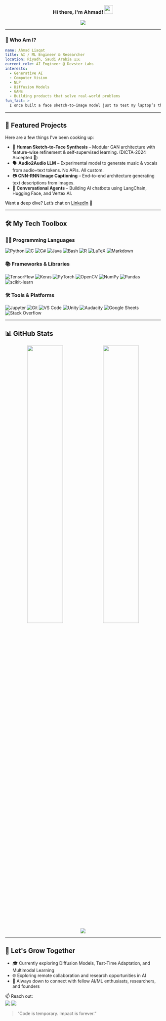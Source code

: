 <h3 align="center">
  Hi there, I'm Ahmad!
  <img src="https://media.giphy.com/media/hvRJCLFzcasrR4ia7z/giphy.gif" width="28">
</h3>

<p align="center">
  <a href="https://github.com/DenverCoder1/readme-typing-svg">
    <img src="https://readme-typing-svg.herokuapp.com/?lines=AI%20%2F%20ML%20Engineer%20|%20Deep%20Learning%20Specialist%20🧠;Natural%20Language%20Processing%20%26%20Computer%20Vision%20Expert%20👁️🗣️;Building%20Future-Ready%20Tech%20Products%20🚀;Open%20Source%20Contributor%20%7C%20Tech%20Explorer%20🌐;Always%20learning%20new%20things!%20📚&center=true&width=700&height=45&color=58a6ff&vCenter=true&size=22">
  </a>
</p>

---

### 🧠 Who Am I?
```yaml
name: Ahmad Liaqat
title: AI / ML Engineer & Researcher
location: Riyadh, Saudi Arabia 🇸🇦
current_role: AI Engineer @ Devster Labs
interests:
  - Generative AI
  - Computer Vision
  - NLP
  - Diffusion Models
  - GANs
  - Building products that solve real-world problems
fun_fact: >
  I once built a face sketch-to-image model just to test my laptop’s thermal limits 🔥
```

---

## 🚀 Featured Projects
Here are a few things I've been cooking up:

- 🧬 **Human Sketch-to-Face Synthesis** – Modular GAN architecture with feature-wise refinement & self-supervised learning. (DICTA-2024 Accepted 🎉)
- 🗣️ **Audio2Audio LLM** – Experimental model to generate music & vocals from audio+text tokens. No APIs. All custom.
- 📷 **CNN-RNN Image Captioning** – End-to-end architecture generating text descriptions from images.
- 🤖 **Conversational Agents** – Building AI chatbots using LangChain, Hugging Face, and Vertex AI.

Want a deep dive? Let’s chat on [LinkedIn](https://www.linkedin.com/in/ahmad786-writes/) 💬

---

## 🛠️ My Tech Toolbox

### 👨‍💻 Programming Languages
<p>
  <img alt="Python" src="https://img.shields.io/badge/Python-14354C.svg?logo=python&logoColor=white">
  <img alt="C" src="https://img.shields.io/badge/C-A8B9CC.svg?logo=c&logoColor=white">
  <img alt="C#" src="https://img.shields.io/badge/C%23-239120.svg?logo=c-sharp&logoColor=white">
  <img alt="Java" src="https://img.shields.io/badge/Java-007396.svg?logo=java&logoColor=white">
  <img alt="Bash" src="https://img.shields.io/badge/Bash-121011.svg?logo=gnu-bash&logoColor=white">
  <img alt="R" src="https://img.shields.io/badge/R-276DC3.svg?logo=r&logoColor=white">
  <img alt="LaTeX" src="https://img.shields.io/badge/LaTeX-008080.svg?logo=LaTeX&logoColor=white">
  <img alt="Markdown" src="https://img.shields.io/badge/Markdown-000000.svg?logo=markdown&logoColor=white">
</p>

### 📚 Frameworks & Libraries
<p>
  <img alt="TensorFlow" src="https://img.shields.io/badge/TensorFlow-FF6F00.svg?logo=TensorFlow&logoColor=white">
  <img alt="Keras" src="https://img.shields.io/badge/Keras-D00000.svg?logo=Keras&logoColor=white">
  <img alt="PyTorch" src="https://img.shields.io/badge/PyTorch-EE4C2C.svg?logo=pytorch&logoColor=white">
  <img alt="OpenCV" src="https://img.shields.io/badge/OpenCV-5C3EE8.svg?logo=opencv&logoColor=white">
  <img alt="NumPy" src="https://img.shields.io/badge/Numpy-013243.svg?logo=numpy&logoColor=white">
  <img alt="Pandas" src="https://img.shields.io/badge/Pandas-150458.svg?logo=pandas&logoColor=white">
  <img alt="scikit-learn" src="https://img.shields.io/badge/ScikitLearn-F7931E.svg?logo=scikit-learn&logoColor=white">
</p>

### 🛠️ Tools & Platforms
<p>
  <img alt="Jupyter" src="https://img.shields.io/badge/Jupyter-F37626.svg?logo=Jupyter&logoColor=white">
  <img alt="Git" src="https://img.shields.io/badge/Git-F05033.svg?logo=git&logoColor=white">
  <img alt="VS Code" src="https://img.shields.io/badge/Visual%20Studio%20Code-0078d7.svg?logo=visual-studio-code&logoColor=white">
  <img alt="Unity" src="https://img.shields.io/badge/Unity-FFFFFF.svg?logo=unity&logoColor=black">
  <img alt="Audacity" src="https://img.shields.io/badge/Audacity-0000CC.svg?logo=audacity&logoColor=white">
  <img alt="Google Sheets" src="https://img.shields.io/badge/Google%20Sheets-34A853.svg?logo=google-sheets&logoColor=white">
  <img alt="Stack Overflow" src="https://img.shields.io/badge/-Stack%20Overflow-FE7A16?logo=stack-overflow&logoColor=white">
</p>

---

## 📊 GitHub Stats
<p align="center">
  <img width="48%" src="https://github-readme-stats.vercel.app/api?username=ahmad786writes&show_icons=true&theme=tokyonight&hide_border=true" />
  <img width="48%" src="https://streak-stats.demolab.com?user=ahmad786writes&theme=tokyonight&hide_border=true" />
</p>

<p align="center">
  <img src="https://github-readme-activity-graph.vercel.app/graph?username=ahmad786writes&theme=dracula" />
</p>

---

## 🌱 Let's Grow Together

- 🎓 Currently exploring Diffusion Models, Test-Time Adaptation, and Multimodal Learning
- 🌐 Exploring remote collaboration and research opportunities in AI
- 🤝 Always down to connect with fellow AI/ML enthusiasts, researchers, and founders

📫 Reach out:<br>
<a href="mailto:ahmad786.writes@gmail.com"><img src="https://img.shields.io/badge/Email-D14836?style=flat&logo=gmail&logoColor=white"/></a>
<a href="https://www.linkedin.com/in/ahmad786-writes/"><img src="https://img.shields.io/badge/LinkedIn-blue?style=flat&logo=linkedin&logoColor=white"/></a>

> “Code is temporary. Impact is forever.”
